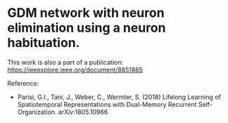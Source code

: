 # GDM network with neuron elimination using a neuron habituation.
This work is also a part of a publication: https://ieeexplore.ieee.org/document/8851865

Reference:
+ Parisi, G.I., Tani, J., Weber, C., Wermter, S. (2018) Lifelong Learning of Spatiotemporal Representations with Dual-Memory Recurrent Self-Organization. arXiv:1805.10966
